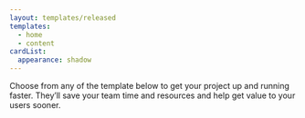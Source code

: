 ```yaml
---
layout: templates/released
templates:
  - home
  - content
cardList:
  appearance: shadow
---
```

Choose from any of the template below to get your project up and running faster. They’ll save your team time and resources and help get value to your users sooner.
